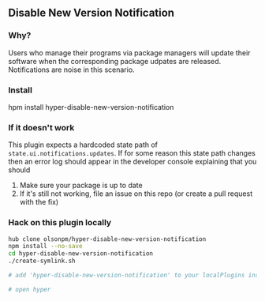## Disable New Version Notification

### Why?

Users who manage their programs via package managers will update their software
when the corresponding package udpates are released.  Notifications are noise
in this scenario.

### Install

hpm install hyper-disable-new-version-notification

### If it doesn't work

This plugin expects a hardcoded state path of `state.ui.notifications.updates`.
If for some reason this state path changes then an error log should appear in
the developer console explaining that you should

1. Make sure your package is up to date
2. If it's still not working, file an issue on this repo (or create a pull request with the fix)

### Hack on this plugin locally

```sh
hub clone olsonpm/hyper-disable-new-version-notification
npm install --no-save
cd hyper-disable-new-version-notification
./create-symlink.sh

# add 'hyper-disable-new-version-notification' to your localPlugins inside ~/.hyper.js

# open hyper
```

